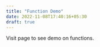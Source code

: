 ```yaml
---
title: "Function Demo"
date: 2022-11-08T17:40:16+05:30
draft: true
---
```


Visit page to see demo on functions.